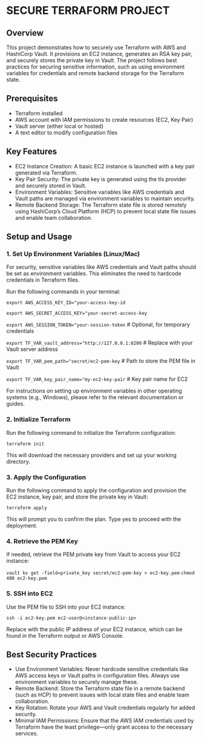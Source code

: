 # SECURE TERRAFORM PROJECT

## Overview

This project demonstrates how to securely use Terraform with AWS and HashiCorp Vault. It provisions an EC2 instance, generates an RSA key pair, and securely stores the private key in Vault. The project follows best practices for securing sensitive information, such as using environment variables for credentials and remote backend storage for the Terraform state.

## Prerequisites

- Terraform installed
- AWS account with IAM permissions to create resources (EC2, Key Pair)
- Vault server (either local or hosted)
- A text editor to modify configuration files

## Key Features

- EC2 Instance Creation: A basic EC2 instance is launched with a key pair generated via Terraform.
- Key Pair Security: The private key is generated using the tls provider and securely stored in Vault.
- Environment Variables: Sensitive variables like AWS credentials and Vault paths are managed via environment variables to maintain security.
- Remote Backend Storage: The Terraform state file is stored remotely using HashiCorp’s Cloud Platform (HCP) to prevent local state file issues and enable team collaboration.

## Setup and Usage

### 1. Set Up Environment Variables (Linux/Mac)

For security, sensitive variables like AWS credentials and Vault paths should be set as environment variables. This eliminates the need to hardcode credentials in Terraform files.

Run the following commands in your terminal:

`export AWS_ACCESS_KEY_ID="your-access-key-id`

`export AWS_SECRET_ACCESS_KEY="your-secret-access-key`

`export AWS_SESSION_TOKEN="your-session-token`  # Optional, for temporary credentials

`export TF_VAR_vault_address="http://127.0.0.1:8200` # Replace with your Vault server address

`export TF_VAR_pem_path="secret/ec2-pem-key`           # Path to store the PEM file in Vault

`export TF_VAR_key_pair_name="my-ec2-key-pair`         # Key pair name for EC2

For instructions on setting up environment variables in other operating systems (e.g., Windows), please refer to the relevant documentation or guides.

### 2. Initialize Terraform

Run the following command to initialize the Terraform configuration:

`terraform init`

This will download the necessary providers and set up your working directory.

### 3. Apply the Configuration

Run the following command to apply the configuration and provision the EC2 instance, key pair, and store the private key in Vault:

`terraform apply`

This will prompt you to confirm the plan. Type yes to proceed with the deployment.

### 4. Retrieve the PEM Key

If needed, retrieve the PEM private key from Vault to access your EC2 instance:

`vault kv get -field=private_key secret/ec2-pem-key > ec2-key.pem`
`chmod 400 ec2-key.pem`

### 5. SSH into EC2

Use the PEM file to SSH into your EC2 instance:

`ssh -i ec2-key.pem ec2-user@<instance-public-ip>`

Replace <instance-public-ip> with the public IP address of your EC2 instance, which can be found in the Terraform output or AWS Console.

## Best Security Practices

- Use Environment Variables: Never hardcode sensitive credentials like AWS access keys or Vault paths in configuration files. Always use environment variables to securely manage these.
- Remote Backend: Store the Terraform state file in a remote backend (such as HCP) to prevent issues with local state files and enable team collaboration.
- Key Rotation: Rotate your AWS and Vault credentials regularly for added security.
- Minimal IAM Permissions: Ensure that the AWS IAM credentials used by Terraform have the least privilege—only grant access to the necessary services.
